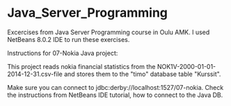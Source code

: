 # Java_Server_Programming
Excercises from Java Server Programming course in Oulu AMK. I used NetBeans 8.0.2 IDE to run these exercises.

Instructions for 07-Nokia Java project: 

This project reads nokia financial statistics from the NOK1V-2000-01-01-2014-12-31.csv-file and stores them to the "timo" database table "Kurssit".

Make sure you can connect to jdbc:derby://localhost:1527/07-nokia. Check the instructions from NetBeans IDE tutorial, how to connect to the Java DB.

